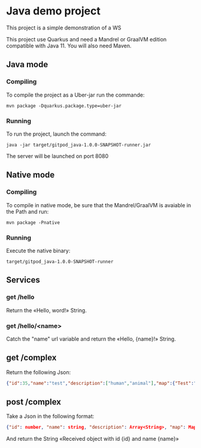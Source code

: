 # Java demo project

This project is a simple demonstration of a WS

This project use Quarkus and need a Mandrel or GraalVM edition compatible with Java 11.
You will also need Maven.

## Java mode

### Compiling

To compile the project as a Uber-jar run the commande:

```shell
mvn package -Dquarkus.package.type=uber-jar
```

### Running

To run the project, launch the command:

```
java -jar target/gitpod_java-1.0.0-SNAPSHOT-runner.jar
```

The server will be launched on port 8080

## Native mode

### Compiling

To compile in native mode, be sure that the Mandrel/GraalVM is avaiable in the Path and run:

```shell
mvn package -Pnative
```

### Running

Execute the native binary:

```shell
target/gitpod_java-1.0.0-SNAPSHOT-runner
```

## Services

### get /hello

Return the «Hello, word!» String.

### get /hello/\<name>

Catch the "name" url variable and return the «Hello, {name}!» String.

## get /complex

Return the following Json:

```Json
{"id":35,"name":"test","description":["human","animal"],"map":{"Test":"one","other":"two"}}
```

## post /complex

Take a Json in the following format:

```Json
{"id": number, "name": string, "description": Array<String>, "map": Map<String, String>}
```

And return the String «Received object with id {id} and name {name}»
